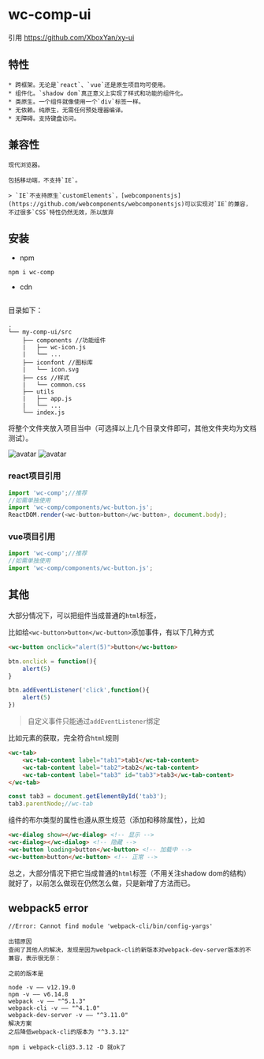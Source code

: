 # wc-comp-ui
引用 https://github.com/XboxYan/xy-ui

## 特性
```
* 跨框架。无论是`react`、`vue`还是原生项目均可使用。
* 组件化。`shadow dom`真正意义上实现了样式和功能的组件化。
* 类原生。一个组件就像使用一个`div`标签一样。
* 无依赖。纯原生，无需任何预处理器编译。
* 无障碍。支持键盘访问。
```

## 兼容性
```
现代浏览器。

包括移动端，不支持`IE`。

> `IE`不支持原生`customElements`，[webcomponentsjs](https://github.com/webcomponents/webcomponentsjs)可以实现对`IE`的兼容，不过很多`CSS`特性仍然无效，所以放弃
```


## 安装

* npm
```shell
npm i wc-comp
```

* cdn
```html

```
目录如下：

```text
.
└── my-comp-ui/src
    ├── components //功能组件
    |   ├── wc-icon.js
    |   └── ...
    ├── iconfont //图标库
    |   └── icon.svg
    ├── css //样式
    |   └── common.css
    ├── utils
    |   ├── app.js
    |   └── ...
    └── index.js
```
     
将整个文件夹放入项目当中（可选择以上几个目录文件即可，其他文件夹均为文档测试）。

![avatar](http://qiniu.boxslife.com/SYS_yhBh9KD8sJfm2zNJ)
![avatar](http://qiniu.boxslife.com/SYS_Qh1N1DYEa1MiZQOC)

### react项目引用
```js
import 'wc-comp';//推荐
//如需单独使用
import 'wc-comp/components/wc-button.js';
ReactDOM.render(<wc-button>button</wc-button>, document.body);
```

### vue项目引用
```js
import 'wc-comp';//推荐
//如需单独使用
import 'wc-comp/components/wc-button.js';
```

## 其他

大部分情况下，可以把组件当成普通的`html`标签，

比如给`<wc-button>button</wc-button>`添加事件，有以下几种方式

```html
<wc-button onclick="alert(5)">button</wc-button>
```

```js
btn.onclick = function(){
    alert(5)
}

btn.addEventListener('click',function(){
    alert(5)
})
```

> 自定义事件只能通过`addEventListener`绑定

比如元素的获取，完全符合`html`规则

```html
<wc-tab>
    <wc-tab-content label="tab1">tab1</wc-tab-content>
    <wc-tab-content label="tab2">tab2</wc-tab-content>
    <wc-tab-content label="tab3" id="tab3">tab3</wc-tab-content>
</wc-tab>
```

```js
const tab3 = document.getElementById('tab3');
tab3.parentNode;//wc-tab
```

组件的布尔类型的属性也遵从原生规范（添加和移除属性），比如

```html
<wc-dialog show></wc-dialog> <!-- 显示 -->
<wc-dialog></wc-dialog> <!-- 隐藏 -->
<wc-button loading>button</wc-button> <!-- 加载中 -->
<wc-button>button</wc-button> <!-- 正常 -->
```

总之，大部分情况下把它当成普通的`html`标签（不用关注shadow dom的结构）就好了，以前怎么做现在仍然怎么做，只是新增了方法而已。




## webpack5 error
```
//Error: Cannot find module 'webpack-cli/bin/config-yargs'

出错原因
查阅了其他人的解决，发现是因为webpack-cli的新版本对webpack-dev-server版本的不兼容，表示很无奈：

之前的版本是

node -v —— v12.19.0
npm -v —— v6.14.8
webpack -v —— "^5.1.3"
webpack-cli -v —— "^4.1.0"
webpack-dev-server -v —— "^3.11.0"
解决方案
之后降低webpack-cli的版本为 "^3.3.12"

npm i webpack-cli@3.3.12 -D 就ok了
```
